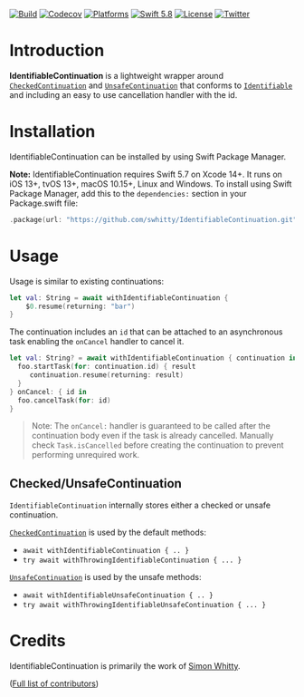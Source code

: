 [![Build](https://github.com/swhitty/IdentifiableContinuation/actions/workflows/build.yml/badge.svg)](https://github.com/swhitty/IdentifiableContinuation/actions/workflows/build.yml)
[![Codecov](https://codecov.io/gh/swhitty/IdentifiableContinuation/graphs/badge.svg)](https://codecov.io/gh/swhitty/IdentifiableContinuation)
[![Platforms](https://img.shields.io/badge/platforms-iOS%20|%20Mac%20|%20tvOS%20|%20Linux%20|%20Windows-lightgray.svg)](https://github.com/swhitty/IdentifiableContinuation/blob/main/Package.swift)
[![Swift 5.8](https://img.shields.io/badge/swift-5.7%20–%205.8-red.svg?style=flat)](https://developer.apple.com/swift)
[![License](https://img.shields.io/badge/license-MIT-lightgrey.svg)](https://opensource.org/licenses/MIT)
[![Twitter](https://img.shields.io/badge/twitter-@simonwhitty-blue.svg)](http://twitter.com/simonwhitty)

# Introduction

**IdentifiableContinuation** is a lightweight wrapper around [`CheckedContinuation`](https://developer.apple.com/documentation/swift/checkedcontinuation) and [`UnsafeContinuation`](https://developer.apple.com/documentation/swift/unsafecontinuation) that conforms to [`Identifiable`](https://developer.apple.com/documentation/swift/identifiable) and including an easy to use cancellation handler with the id.

# Installation

IdentifiableContinuation can be installed by using Swift Package Manager.

 **Note:** IdentifiableContinuation requires Swift 5.7 on Xcode 14+. It runs on iOS 13+, tvOS 13+, macOS 10.15+, Linux and Windows.
To install using Swift Package Manager, add this to the `dependencies:` section in your Package.swift file:

```swift
.package(url: "https://github.com/swhitty/IdentifiableContinuation.git", .upToNextMajor(from: "0.0.1"))
```

# Usage

Usage is similar to existing continuations:

```swift
let val: String = await withIdentifiableContinuation { 
    $0.resume(returning: "bar")
}
```

The continuation includes an `id` that can be attached to an asynchronous task enabling the `onCancel` handler to cancel it.  

```swift
let val: String? = await withIdentifiableContinuation { continuation in
  foo.startTask(for: continuation.id) { result
     continuation.resume(returning: result)
  }
} onCancel: { id in
  foo.cancelTask(for: id)
}
```

> Note: The `onCancel:` handler is guaranteed to be called after the continuation body even if the task is already cancelled. Manually check `Task.isCancelled` before creating the continuation to prevent performing unrequired work.

## Checked/UnsafeContinuation

`IdentifiableContinuation` internally stores either a checked or unsafe continuation.

[`CheckedContinuation`](https://developer.apple.com/documentation/swift/checkedcontinuation) is used by the default methods:

- `await withIdentifiableContinuation { .. }`
- `try await withThrowingIdentifiableContinuation { ... }`


[`UnsafeContinuation`](https://developer.apple.com/documentation/swift/unsafecontinuation) is used by the unsafe methods:

- `await withIdentifiableUnsafeContinuation { .. }`
- `try await withThrowingIdentifiableUnsafeContinuation { ... }`

# Credits

IdentifiableContinuation is primarily the work of [Simon Whitty](https://github.com/swhitty).

([Full list of contributors](https://github.com/swhitty/IdentifiableContinuation/graphs/contributors))
